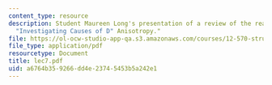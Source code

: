 ```yaml
---
content_type: resource
description: Student Maureen Long's presentation of a review of the reading assignment
  "Investigating Causes of D" Anisotropy."
file: https://ol-ocw-studio-app-qa.s3.amazonaws.com/courses/12-570-structure-and-dynamics-of-the-cmb-region-spring-2004/a6764b359266dd4e23745453b5a242e1_lec7.pdf
file_type: application/pdf
resourcetype: Document
title: lec7.pdf
uid: a6764b35-9266-dd4e-2374-5453b5a242e1
---
```

